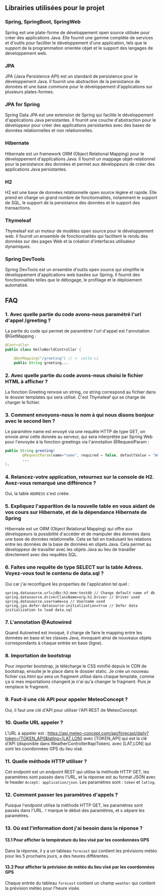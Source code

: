 ## Librairies utilisées pour le projet

### Spring, SpringBoot, SpringWeb
Spring est une plate-forme de développement open source utilisée pour créer des applications Java. Elle fournit une gamme complète de services et d'outils pour faciliter le développement d'une application, tels que le support de la programmation orientée objet et le support des langages de développement web.

### JPA
JPA (Java Persistence API) est un standard de persistence pour le développement Java. Il fournit une abstraction de la persistance de données et une base commune pour le développement d'applications sur plusieurs plates-formes.

### JPA for Spring
Spring Data JPA est une extension de Spring qui facilite le développement d'applications Java persistantes. Il fournit une couche d'abstraction pour le développeur pour créer des applications persistantes avec des bases de données relationnelles et non relationnelles.

### Hibernate
Hibernate est un framework ORM (Object Relational Mapping) pour le développement d'applications Java. Il fournit un mappage objet-relationnel pour la persistance des données et permet aux développeurs de créer des applications Java persistantes.

### H2
H2 est une base de données relationnelle open source légère et rapide. Elle prend en charge un grand nombre de fonctionnalités, notamment le support de SQL, le support de la persistance des données et le support des transactions.

### Thymeleaf
Thymeleaf est un moteur de modèles open source pour le développement web. Il fournit un ensemble de fonctionnalités qui facilitent le rendu des données sur des pages Web et la création d'interfaces utilisateur dynamiques.

### Spring DevTools
Spring DevTools est un ensemble d'outils open source qui simplifie le développement d'applications web basées sur Spring. Il fournit des fonctionnalités telles que le débogage, le profilage et le déploiement automatisé.

## FAQ

### 1. Avec quelle partie du code avons-nous paramétré l'url d'appel /greeting ?

La partie du code qui permet de paramètrer l'url d'appel est l'annotation @GetMapping :
```java
@Controller
public class HelloWorldController {

    @GetMapping("/greeting") // <- celle-ci
    public String greeting...
```

### 2. Avec quelle partie du code avons-nous choisi le fichier HTML à afficher ?
La fonction Greeting renvoie un string, ce string correspond au fichier dans le dossier templates qui sera utilisé.
C'est Thymeleaf qui se charge de charger le fichier.

### 3. Comment envoyons-nous le nom à qui nous disons bonjour avec le second lien ?
Le paramètre name est envoyé via une requête HTTP de type GET, on envoie ainsi cette donnée au serveur, qui sera interprétée par Spring Web pour
l'envoyée à la fonction greetings via l'annotation @RequestParam :

```java
public String greeting(
        @RequestParam(name="name", required = false, defaultValue = "World") String nameGET,
        ...
);
```

### 4. Relancez-votre application, retournez sur la console de H2. Avez-vous remarqué une différence ?
Oui, la table `ADDRESS` s'est créée.

### 5. Expliquez l'apparition de la nouvelle table en vous aidant de vos cours sur Hibernate, et de la dépendance Hibernate de Spring
Hibernate est un ORM (Object Relational Mapping) qui offre aux développeurs la possibilité d'accéder et de manipuler des données dans une base de données relationnelle. Cela se fait en traduisant les relations entre les données de la base de données en objets Java. Cela permet au développeur de travailler avec les objets Java au lieu de travailler directement avec des requêtes SQL.

### 6. Faites une requête de type SELECT sur la table Adress. Voyez-vous tout le contenu de data.sql ?
Oui car j'ai reconfiguré les properties de l'application tel quel :
```properties
spring.datasource.url=jdbc:h2:mem:testdb // Change default name of db
spring.datasource.driverClassName=org.h2.Driver // Driver used
spring.datasource.username=sa // Username used
spring.jpa.defer-datasource-initialization=true // Defer data initialization to load data.sql
```

### 7. L'annotation @Autowired
Quand Autowired est invoqué, il charge de faire le mapping entre les données en base et les classes Java, invoquant ainsi de nouveaux objets correspondants à chaque entrée en base (ligne).

### 8. Importation de bootstrap
Pour importer bootstrap, je télécharge le CSS minifié depuis le CDN de bootstrap, ensuite je le place dans le dossier static.
Je crée un nouveau fichier css.html qui sera un fragment utilisé dans chaque template, comme ça si mes importations changent je n'ai qu'a changer le fragment.
Puis je remplace le fragment.

### 9. Faut-il une clé API pour appeler MeteoConcept ?
Oui, il faut une clé d'API pour utiliser l'API REST de MeteoConcept.

### 10. Quelle URL appeler ?
L'URL à appeler est : https://api.meteo-concept.com/api/forecast/daily?token=[TOKEN_API]&latlng=[LAT,LON]
avec [TOKEN_API] qui est la clé d'API (disponible dans WeatherController#apiToken).
avec [LAT,LON] qui sont les coordonnées GPS du lieu visé.

### 11. Quelle méthode HTTP utiliser ?
Cet endpoint est un endpoint REST qui utilise la méthode HTTP GET, les paramètres sont passés dans l'URL, et la réponse est au format JSON avec le header `Accept: application/json`.
Les paramètres sont : `token` et `latlng`.

### 12. Comment passer les paramètres d'appels ?
Puisque l'endpoint utilise la méthode HTTP GET, les paramètres sont passés dans l'URL.
`?` marque le début des paramètres, et `&` sépare les paramètres.

### 13. Où est l'information dont j'ai besoin dans la réponse ?

#### 13.1 Pour afficher la température du lieu visé par les coordonnées GPS
Dans la réponse, il y a un tableau `forecast` qui contient les prévisions météo pour les 5 prochains jours, a des heures différentes.

#### 13.2 Pour afficher la prévision de météo du lieu visé par les coordonnées GPS
Chaque entrée du tableau `forecast` contient un champ `weather` qui contient la prévision météo pour l'heure visée.